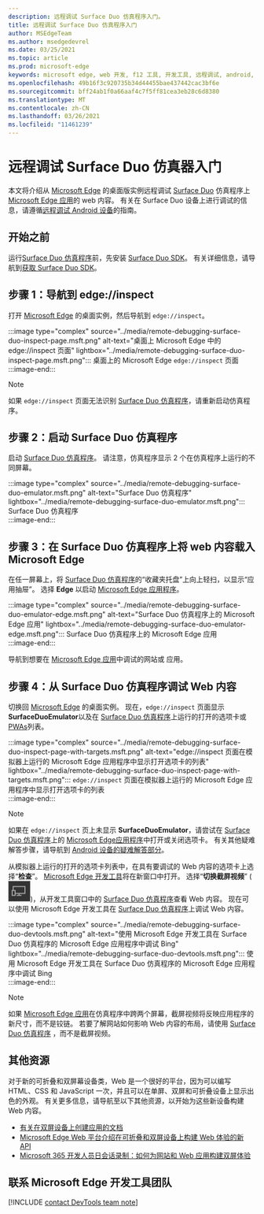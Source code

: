 ```yaml
---
description: 远程调试 Surface Duo 仿真程序入门。
title: 远程调试 Surface Duo 仿真程序入门
author: MSEdgeTeam
ms.author: msedgedevrel
ms.date: 03/25/2021
ms.topic: article
ms.prod: microsoft-edge
keywords: microsoft edge, web 开发, f12 工具, 开发工具, 远程调试, android, surface duo
ms.openlocfilehash: 49b16f3c920735b34d44455bae437442cac3bf6e
ms.sourcegitcommit: bff24ab1f0a66aaf4c7f5ff81cea3eb28c6d8380
ms.translationtype: MT
ms.contentlocale: zh-CN
ms.lasthandoff: 03/26/2021
ms.locfileid: "11461239"
---
```

# <a name="get-started-with-remote-debugging-surface-duo-emulators"></a>远程调试 Surface Duo 仿真器入门  

本文将介绍从 [Microsoft Edge][MicrosoftEdge] 的桌面版实例远程调试 [Surface Duo][MicrosoftSurfaceDevicesSurfaceDuo] 仿真程序上 [Microsoft Edge 应用][GooglePlayStoreAppsComMicrosoftEmmx]的 web 内容。  有关在 Surface Duo 设备上进行调试的信息，请遵循[远程调试 Android 设备][DevtoolsRemoteDebuggingMain]的指南。  

## <a name="before-you-begin"></a>开始之前

运行[Surface Duo 仿真程序][DualScreenAndroidUseEmulator]前，先安装 [Surface Duo SDK][MicrosoftDownload100847]。  有关详细信息，请导航到[获取 Surface Duo SDK][DualScreenAndroidGetDuoSdk]。  

## <a name="step-1-navigate-to-edgeinspect"></a>步骤 1：导航到 edge://inspect  

打开 [Microsoft Edge][MicrosoftEdge] 的桌面实例，然后导航到 `edge://inspect`。  

:::image type="complex" source="../media/remote-debugging-surface-duo-inspect-page.msft.png" alt-text="桌面上 Microsoft Edge 中的 edge://inspect 页面" lightbox="../media/remote-debugging-surface-duo-inspect-page.msft.png":::
   桌面上的 Microsoft Edge `edge://inspect` 页面  
:::image-end:::

> [!NOTE]
> 如果 `edge://inspect` 页面无法识别 [Surface Duo 仿真程序][DualScreenAndroidUseEmulator]，请重新启动仿真程序。  

## <a name="step-2-launch-the-surface-duo-emulator"></a>步骤 2：启动 Surface Duo 仿真程序  

启动 [Surface Duo 仿真程序][DualScreenAndroidUseEmulator]。  请注意，仿真程序显示 2 个在仿真程序上运行的不同屏幕。  

:::image type="complex" source="../media/remote-debugging-surface-duo-emulator.msft.png" alt-text="Surface Duo 仿真程序" lightbox="../media/remote-debugging-surface-duo-emulator.msft.png":::
   Surface Duo 仿真程序  
:::image-end:::  

## <a name="step-3-load-your-web-content-in-microsoft-edge-on-the-surface-duo-emulator"></a>步骤 3：在 Surface Duo 仿真程序上将 web 内容载入 Microsoft Edge   

在任一屏幕上，将 [Surface Duo 仿真程序][DualScreenAndroidUseEmulator]的“收藏夹托盘”上向上轻扫，以显示“应用抽屉”。  选择 **Edge** 以启动 [Microsoft Edge 应用程序][GooglePlayStoreAppsComMicrosoftEmmx]。  

:::image type="complex" source="../media/remote-debugging-surface-duo-emulator-edge.msft.png" alt-text="Surface Duo 仿真程序上的 Microsoft Edge 应用" lightbox="../media/remote-debugging-surface-duo-emulator-edge.msft.png":::
   Surface Duo 仿真程序上的 Microsoft Edge 应用  
:::image-end:::  

导航到想要在 [Microsoft Edge 应用][GooglePlayStoreAppsComMicrosoftEmmx]中调试的网站或 应用。  

## <a name="step-4-debug-your-web-content-from-the-surface-duo-emulator"></a>步骤 4：从 Surface Duo 仿真程序调试 Web 内容  

切换回 [Microsoft Edge][MicrosoftEdge] 的桌面实例。  现在，`edge://inspect` 页面显示 **SurfaceDuoEmulator**以及在 [Surface Duo 仿真程序][DualScreenAndroidUseEmulator]上运行的打开的选项卡或 [PWAs][ProgressiveWebAppsIndex]列表。  

:::image type="complex" source="../media/remote-debugging-surface-duo-inspect-page-with-targets.msft.png" alt-text="edge://inspect 页面在模拟器上运行的 Microsoft Edge 应用程序中显示打开选项卡的列表" lightbox="../media/remote-debugging-surface-duo-inspect-page-with-targets.msft.png":::
   `edge://inspect` 页面在模拟器上运行的 Microsoft Edge 应用程序中显示打开选项卡的列表  
:::image-end:::  

> [!NOTE]
> 如果在 `edge://inspect` 页上未显示 **SurfaceDuoEmulator**，请尝试在 [Surface Duo 仿真程序][DualScreenAndroidUseEmulator]上的 [Microsoft Edge应用程序][GooglePlayStoreAppsComMicrosoftEmmx]中打开或关闭选项卡。  有关其他疑难解答步骤，请导航到 [Android 设备的疑难解答部分][DevtoolsRemoteDebuggingIndexTroubleshootingDevtoolsIsNotDetectingAndroidDevice]。  

从模拟器上运行的打开的选项卡列表中，在具有要调试的 Web 内容的选项卡上选择“**检查**”。  [Microsoft Edge 开发工具][DevtoolsIndex]将在新窗口中打开。  选择“**切换截屏视频**” \(![切换截屏视频t](../media/toggle-screencast-icon.msft.png)\)，从开发工具窗口中的 [ Surface Duo 仿真程序][DualScreenAndroidUseEmulator]查看 Web 内容。  现在可以使用 Microsoft Edge 开发工具在 [Surface Duo 仿真程序][DualScreenAndroidUseEmulator]上调试 Web 内容。  

:::image type="complex" source="../media/remote-debugging-surface-duo-devtools.msft.png" alt-text="使用 Microsoft Edge 开发工具在 Surface Duo 仿真程序的 Microsoft Edge 应用程序中调试 Bing" lightbox="../media/remote-debugging-surface-duo-devtools.msft.png":::
   使用 Microsoft Edge 开发工具在 Surface Duo 仿真程序的 Microsoft Edge 应用程序中调试 Bing  
:::image-end:::  

> [!NOTE]
> 如果 [Microsoft Edge 应用][GooglePlayStoreAppsComMicrosoftEmmx]在仿真程序中跨两个屏幕，截屏视频将反映应用程序的新尺寸，而不是铰链。  若要了解网站如何影响 Web 内容的布局，请使用 [Surface Duo 仿真程序][DualScreenAndroidUseEmulator] ，而不是截屏视频。  

## <a name="additional-resources"></a>其他资源  

对于新的可折叠和双屏幕设备类，Web 是一个很好的平台，因为可以编写 HTML、CSS 和 JavaScript 一次，并且可以在单屏、双屏和可折叠设备上显示出色的外观。  有关更多信息，请导航至以下其他资源，以开始为这些新设备构建 Web 内容。  

*   [有关在双屏设备上创建应用的文档][DualScreenIndex]  
*   [Microsoft Edge Web 平台介绍在可折叠和双屏设备上构建 Web 体验的新 API][GithubMicrosoftedgeMsedgeexplainersFoldablesExplainer]  
*   [Microsoft 365 开发人员日会话录制：如何为网站和 Web 应用构建双屏体验][YoutubeDxrzwsqxpvc]  

## <a name="getting-in-touch-with-the-microsoft-edge-devtools-team"></a>联系 Microsoft Edge 开发工具团队  

[!INCLUDE [contact DevTools team note](../includes/contact-devtools-team-note.md)]  

<!-- links -->  

[DevtoolsIndex]: ../index.md "Microsoft Edge (Chromium) 开发工具 | Microsoft 文档"  
[ProgressiveWebAppsIndex]: ../../progressive-web-apps-chromium/index.md "Windows 应用上的渐进式 Web |Microsoft Docs"  
[DevtoolsRemoteDebuggingMain]: ./index.md "Android 设备远程调试入门 | Microsoft Docs"  
[DevtoolsRemoteDebuggingIndexTroubleshootingDevtoolsIsNotDetectingAndroidDevice]: ./index.md#troubleshooting-devtools-is-not-detecting-the-android-device "疑难解答：开发工具未检测 Android 设备 - Android 设备远程调试入门 | Microsoft Docs"  

[DualScreenIndex]: /dual-screen/index "为双屏设备创建应用 | Microsoft Docs"  
[DualScreenAndroidUseEmulator]: /dual-screen/android/use-emulator "使用 Surface Duo 仿真程序 | Microsoft Docs"  
[DualScreenAndroidGetDuoSdk]: /dual-screen/android/get-duo-sdk "获取 Surface Duo SDK | Microsoft Docs"  

[MicrosoftEdge]: https://www.microsoft.com/edge "推出新的 Microsoft Edge"  
[MicrosoftSurfaceDevicesSurfaceDuo]: https://www.microsoft.com/surface/devices/surface-duo "新 Surface Duo | Microsoft Surface"  
[MicrosoftDownload100847]: https://www.microsoft.com/download/details.aspx?id=100847 "下载 Surface Duo SDK 预览版 | Microsoft 下载中心"  

[GooglePlayStoreAppsComMicrosoftEmmx]: https://play.google.com/store/apps/details?id=com.microsoft.emmx "Microsoft Edge: Web Browser | GooglePlay"  

[GithubMicrosoftedgeMsedgeexplainersFoldablesExplainer]: https://github.com/MicrosoftEdge/MSEdgeExplainers/blob/master/Foldables/explainer.md "可折叠设备启发式体验的 Web 平台基元 - MicrosoftEdge/MSEdgeExplainers |GitHub"  

[YoutubeDxrzwsqxpvc]: https://youtu.be/DXrZWsqXPVc "如何为网站和 Web 应用构建双屏体验 | YouTube"  
